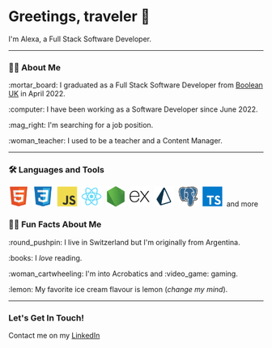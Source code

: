 # Greetings, traveler 👋

I'm Alexa, a Full Stack Software Developer.

<hr>

### :woman_technologist: About Me

<p>:mortar_board: I graduated as a Full Stack Software Developer from <a href="https://boolean.co.uk/">Boolean UK</a> in April 2022.</p>
<p>:computer: I have been working as a Software Developer since June 2022.</p>
<p>:mag_right: I'm searching for a job position.</p>
<p>:woman_teacher: I used to be a teacher and a Content Manager.</p>

<hr>

### :hammer_and_wrench: Languages and Tools

<div>
    <img src="https://github.com/devicons/devicon/blob/master/icons/html5/html5-original.svg" title="HTML5" alt="HTML5" width="40" height="40"/>&nbsp;
    <img src="https://github.com/devicons/devicon/blob/master/icons/css3/css3-original.svg" title="CSS" alt="CSS" width="40" height="40"/>&nbsp;
    <img src="https://github.com/devicons/devicon/blob/master/icons/javascript/javascript-original.svg" title="JavaScript" alt="JavaScript" width="40" height="40"/>&nbsp;
    <img src="https://github.com/devicons/devicon/blob/master/icons/react/react-original.svg" title="React" alt="React" width="40" height="40"/>&nbsp;
    <img src="https://github.com/devicons/devicon/blob/master/icons/nodejs/nodejs-original.svg" title="NodeJS" alt="NodeJS" width="40" height="40"/>&nbsp;
    <img src="https://github.com/devicons/devicon/blob/master/icons/express/express-original.svg" title="Express" alt="Express" width="40" height="40"/>&nbsp;
    <img src="https://raw.githubusercontent.com/vscode-icons/vscode-icons/3df43eb5a6dc932719159aa98d33d082cd1cceb0/icons/file_type_light_prisma.svg" title="Prisma" alt="Prisma" width="40" height="40"/>&nbsp;
    <img src="https://github.com/devicons/devicon/blob/master/icons/postgresql/postgresql-original.svg" title="PostgreSQL" alt="PostgreSQL" width="40" height="40"/>&nbsp;
    <img src="https://github.com/devicons/devicon/blob/master/icons/typescript/typescript-original.svg" title="TypeScript" alt="TypeScript" width="40" height="40"/>&nbsp; 
    and more
</div>

### :sassy_woman: Fun Facts About Me

<p>:round_pushpin:  I live in Switzerland but I'm originally from Argentina.</p>
<p>:books: I <i>love</i> reading.</p>
<p>:woman_cartwheeling: I'm into Acrobatics and :video_game: gaming.</p>
<p>:lemon: My favorite ice cream flavour is lemon (<i>change my mind</i>).</p>

<hr>

### Let's Get In Touch!

Contact me on my [LinkedIn](https://www.linkedin.com/in/alexa-marie-eliane-maingard/)
